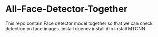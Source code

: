 # All-Face-Detector-Together
This repo contain Face detector model together so that we can check detection on face images.
install opencv
install dlib
install MTCNN 
